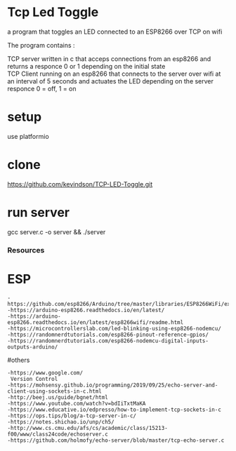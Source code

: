 # Tcp Led Toggle
a program that toggles an LED connected to an ESP8266 over TCP on wifi

The program contains :

TCP server written in c that acceps connections from an esp8266 and returns a responce 0 or 1 depending on the initial state  
TCP Client running on an esp8266 that connects to the server over wifi at an interval of 5 seconds and actuates the LED depending on the server responce 0 = off, 1 = on

 # setup
 use platformio 
 # clone
 https://github.com/kevindson/TCP-LED-Toggle.git
 # run server
 gcc server.c -o server && ./server
 ### Resources
 # ESP
    -https://github.com/esp8266/Arduino/tree/master/libraries/ESP8266WiFi/examples/WiFiClient
    -https://arduino-esp8266.readthedocs.io/en/latest/
    -https://arduino-esp8266.readthedocs.io/en/latest/esp8266wifi/readme.html
    -https://microcontrollerslab.com/led-blinking-using-esp8266-nodemcu/
    -https://randomnerdtutorials.com/esp8266-pinout-reference-gpios/
    -https://randomnerdtutorials.com/esp8266-nodemcu-digital-inputs-outputs-arduino/
#others

    -https://www.google.com/
     Version Control
    -https://mohsensy.github.io/programming/2019/09/25/echo-server-and-client-using-sockets-in-c.html
    -http://beej.us/guide/bgnet/html
    -https://www.youtube.com/watch?v=bdIiTxtMaKA
    -https://www.educative.io/edpresso/how-to-implement-tcp-sockets-in-c
    -https://ops.tips/blog/a-tcp-server-in-c/
    -https://notes.shichao.io/unp/ch5/
    -http://www.cs.cmu.edu/afs/cs/academic/class/15213-f00/www/class24code/echoserver.c
    -https://github.com/holmofy/echo-server/blob/master/tcp-echo-server.c
